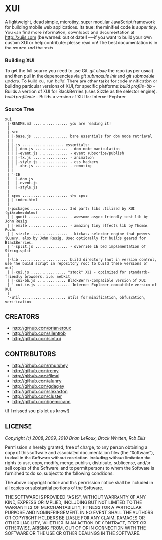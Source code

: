 XUI
===

A lightweight, dead simple, microtiny, super modular JavaScript framework for building mobile web applications. Its true: the minified code is _super tiny_. You can find more information, downloads and documentation at http://xuijs.com (be warned: out of date!) ---if you want to build your own custom XUI or help contribute: please read on! The best documentation is in the source and the tests.

### Building XUI

To get the full source you need to use Git. _git clone_ the repo (as per usual) and then pull in the dependencies via _git submodule init_ and _git submodule update_. To build xui, run _build_. There are other tasks for code minification or building particular versions of XUI, for specific platforms:
    _build profile=bb_ - Builds a version of XUI for BlackBerries (uses Sizzle as the selector engine).
    _build profile=ie_ - Builds a version of XUI for Internet Explorer

### Source Tree

	xui
	 |-README.md ................ you are reading it!
	 | 
	 |-src
	 | |-base.js ................ bare essentials for dom node retrieval
	 | |
	 | |-js ................... essentials:
	 | | |-dom.js ............... - dom node manipulation
	 | | |-event.js ............. - event subscribe/publish
	 | | |-fx.js ................ - animation
	 | | |-style.js ............. - css hackery
	 | | '-xhr.js ............... - remoting
	 | |
	 | '-IE
	 |   |-dom.js
	 |   |-event.js
	 |   |-style.js
	 |
	 |-spec ..................... the spec
	 | |-index.html
	 | 
	 |-packages ................. 3rd party libs utilized by XUI (gitsubmodules)
	 | |-qunit .................. - awesome async friendly test lib by John Resig
	 | |-emile .................. - amazing tiny effects lib by Thomas Fuchs
	 | |-sizzle ................. - kickass selector engine that powers jQuery, also by John Resig. Used optionally for builds geared for BlackBerries.
	 | '-split.js ............... - override IE bad implementation of String.split
	 |
	 |-lib ...................... build directory (not in version control, use the build script in repository root to build these versions of xui)
	 | |-xui.js ................ "stock" XUI - optimized for standards-friendly browsers, i.e. webkit
	 | |-xui-bb.js ............. BlackBerry-compatible version of XUI
	 | '-xui-ie.js ............... Internet Explorer-compatible version of XUI
	 | 
	 '-util .................... utils for minification, obfuscation, verification


CREATORS
---

- http://github.com/brianleroux
- http://github.com/silentrob
- http://github.com/sintaxi


CONTRIBUTORS 
---

- http://github.com/rmurphey 
- http://github.com/remy
- http://github.com/filmaj
- http://github.com/alunny
- http://github.com/gdagley
- http://github.com/slexaxton
- http://github.com/cluster
- http://github.com/joemccann

(If I missed you pls let us know!)

LICENSE
---

_Copyright (c) 2008, 2009, 2010 Brian LeRoux, Brock Whitten, Rob Ellis_

Permission is hereby granted, free of charge, to any person obtaining
a copy of this software and associated documentation files (the
"Software"), to deal in the Software without restriction, including
without limitation the rights to use, copy, modify, merge, publish,
distribute, sublicense, and/or sell copies of the Software, and to
permit persons to whom the Software is furnished to do so, subject to
the following conditions:

The above copyright notice and this permission notice shall be included
in all copies or substantial portions of the Software.

THE SOFTWARE IS PROVIDED "AS IS", WITHOUT WARRANTY OF ANY KIND,
EXPRESS OR IMPLIED, INCLUDING BUT NOT LIMITED TO THE WARRANTIES OF
MERCHANTABILITY, FITNESS FOR A PARTICULAR PURPOSE AND NONINFRINGEMENT.
IN NO EVENT SHALL THE AUTHORS OR COPYRIGHT HOLDERS BE LIABLE FOR ANY
CLAIM, DAMAGES OR OTHER LIABILITY, WHETHER IN AN ACTION OF CONTRACT,
TORT OR OTHERWISE, ARISING FROM, OUT OF OR IN CONNECTION WITH THE
SOFTWARE OR THE USE OR OTHER DEALINGS IN THE SOFTWARE.
